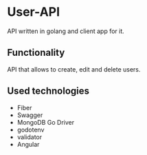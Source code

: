 # User-API
API written in golang and client app for it.
## Functionality
API that allows to create, edit and delete users.
## Used technologies
- Fiber
- Swagger
- MongoDB Go Driver
- godotenv
- validator
- Angular
